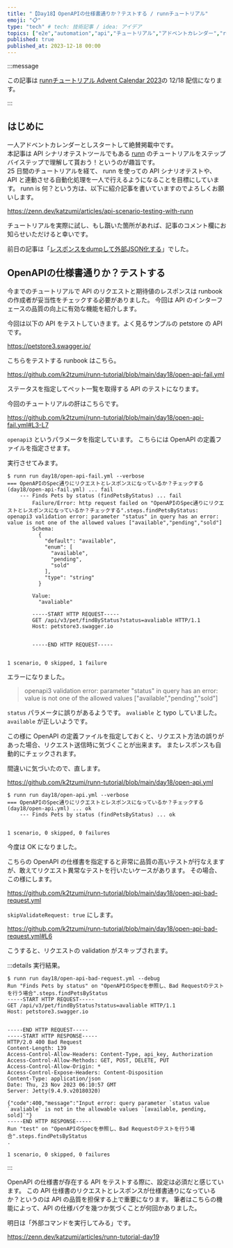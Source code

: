 ```yaml
---
title: "【Day18】OpenAPIの仕様書通りか？テストする / runnチュートリアル"
emoji: "📋"
type: "tech" # tech: 技術記事 / idea: アイデア
topics: ["e2e","automation","api","チュートリアル","アドベントカレンダー","runn"]
published: true
published_at: 2023-12-18 00:00
---
```


:::message

この記事は [runnチュートリアル Advent Calendar 2023](https://qiita.com/advent-calendar/2023/runn-tutorial)の 12/18 配信になります。

:::

## はじめに

一人アドベントカレンダーとしスタートして絶賛掲載中です。  
本記事は API シナリオテストツールでもある [runn](https://github.com/k1LoW/runn) のチュートリアルをステップバイステップで理解して貰おう！というのが趣旨です。  
25 日間のチュートリアルを経て、 runn を使っての API シナリオテストや、 API と連動させる自動化処理を一人で行えるようになることを目標にしています。 
runn is 何？という方は、以下に紹介記事を書いていますのでよろしくお願いします。

https://zenn.dev/katzumi/articles/api-scenario-testing-with-runn

チュートリアルを実際に試し、もし躓いた箇所があれば、記事のコメント欄にお知らせいただけると幸いです。

前日の記事は「[レスポンスをdumpして外部JSON化する](https://zenn.dev/katzumi/articles/runn-tutorial-day17)」でした。

## OpenAPIの仕様書通りか？テストする

今までのチュートリアルで API のリクエストと期待値のレスポンスは runbook の作成者が妥当性をチェックする必要がありました。
今回は API のインターフェースの品質の向上に有効な機能を紹介します。

今回は以下の API をテストしていきます。よく見るサンプルの petstore の API です。

https://petstore3.swagger.io/

こちらをテストする runbook はこちら。

https://github.com/k2tzumi/runn-tutorial/blob/main/day18/open-api-fail.yml

ステータスを指定してペット一覧を取得する API のテストになります。

今回のチュートリアルの肝はこちらです。

https://github.com/k2tzumi/runn-tutorial/blob/main/day18/open-api-fail.yml#L3-L7

`openapi3` というパラメータを指定しています。
こちらには OpenAPI の定義ファイルを指定させます。

実行させてみます。

```console
$ runn run day18/open-api-fail.yml --verbose
=== OpenAPIのSpec通りにリクエストとレスポンスになっているか？チェックする (day18/open-api-fail.yml) ... fail
    --- Finds Pets by status (findPetsByStatus) ... fail
        Failure/Error: http request failed on "OpenAPIのSpec通りにリクエストとレスポンスになっているか？チェックする".steps.findPetsByStatus: openapi3 validation error: parameter "status" in query has an error: value is not one of the allowed values ["available","pending","sold"]
        Schema:
          {
            "default": "available",
            "enum": [
              "available",
              "pending",
              "sold"
            ],
            "type": "string"
          }
        
        Value:
          "avaliable"
        
        -----START HTTP REQUEST-----
        GET /api/v3/pet/findByStatus?status=avaliable HTTP/1.1
        Host: petstore3.swagger.io
        
        
        -----END HTTP REQUEST-----


1 scenario, 0 skipped, 1 failure
```

エラーになりました。

> openapi3 validation error: parameter "status" in query has an error: value is not one of the allowed values ["available","pending","sold"]

`status` パラメータに誤りがあるようです。
`avaliable` と typo していました。`available` が正しいようです。

この様に OpenAPI の定義ファイルを指定しておくと、リクエスト方法の誤りがあった場合、リクエスト送信時に気づくことが出来ます。
またレスポンスも自動的にチェックされます。

間違いに気づいたので、直します。

https://github.com/k2tzumi/runn-tutorial/blob/main/day18/open-api.yml

```console
$ runn run day18/open-api.yml --verbose     
=== OpenAPIのSpec通りにリクエストとレスポンスになっているか？チェックする (day18/open-api.yml) ... ok
    --- Finds Pets by status (findPetsByStatus) ... ok


1 scenario, 0 skipped, 0 failures
```

今度は OK になりました。

こちらの OpenAPI の仕様書を指定すると非常に品質の高いテストが行なえますが、敢えてリクエスト異常なテストを行いたいケースがあります。
その場合、この様にします。

https://github.com/k2tzumi/runn-tutorial/blob/main/day18/open-api-bad-request.yml

`skipValidateRequest: true` にします。

https://github.com/k2tzumi/runn-tutorial/blob/main/day18/open-api-bad-request.yml#L6

こうすると、リクエストの validation がスキップされます。

:::details 実行結果。

```console
$ runn run day18/open-api-bad-request.yml --debug
Run "Finds Pets by status" on "OpenAPIのSpecを参照し、Bad Requestのテストを行う場合".steps.findPetsByStatus
-----START HTTP REQUEST-----
GET /api/v3/pet/findByStatus?status=avaliable HTTP/1.1
Host: petstore3.swagger.io


-----END HTTP REQUEST-----
-----START HTTP RESPONSE-----
HTTP/2.0 400 Bad Request
Content-Length: 139
Access-Control-Allow-Headers: Content-Type, api_key, Authorization
Access-Control-Allow-Methods: GET, POST, DELETE, PUT
Access-Control-Allow-Origin: *
Access-Control-Expose-Headers: Content-Disposition
Content-Type: application/json
Date: Thu, 23 Nov 2023 06:10:57 GMT
Server: Jetty(9.4.9.v20180320)

{"code":400,"message":"Input error: query parameter `status value `avaliable` is not in the allowable values `[available, pending, sold]`"}
-----END HTTP RESPONSE-----
Run "test" on "OpenAPIのSpecを参照し、Bad Requestのテストを行う場合".steps.findPetsByStatus
.

1 scenario, 0 skipped, 0 failures
```

:::


OpenAPI の仕様書が存在する API をテストする際に、設定は必須だと感じています。
この API 仕様書のリクエストとレスポンスが仕様書通りになっているか？というのは API の品質を担保する上で重要になります。
筆者はこちらの機能によって、API の仕様バグを幾つか気づくことが何回かありました。 

明日は「外部コマンドを実行してみる」です。

https://zenn.dev/katzumi/articles/runn-tutorial-day19